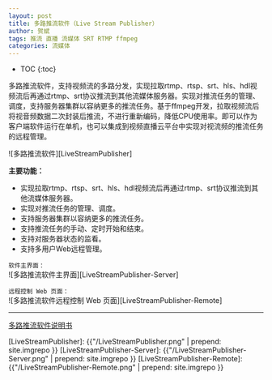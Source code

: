 ```yaml
---
layout: post
title: 多路推流软件（Live Stream Publisher）
author: 贺斌
tags: 推流 直播 流媒体 SRT RTMP ffmpeg
categories: 流媒体
---
```


* TOC
{:toc}

多路推流软件，支持视频流的多路分发，实现拉取rtmp、rtsp、srt、hls、hdl视频流后再通过rtmp、srt协议推流到其他流媒体服务器。实现对推流任务的管理、调度，支持服务器集群以容纳更多的推流任务。基于ffmpeg开发，拉取视频流后将视音频数据二次封装后推流，不进行重新编码，降低CPU使用率。即可以作为客户端软件运行在单机，也可以集成到视频直播云平台中实现对视流频的推流任务的远程管理。

![多路推流软件][LiveStreamPublisher]

**主要功能：**

- 实现拉取rtmp、rtsp、srt、hls、hdl视频流后再通过rtmp、srt协议推流到其他流媒体服务器。 
- 实现对推流任务的管理、调度。 
- 支持服务器集群以容纳更多的推流任务。 
- 支持推流任务的手动、定时开始和结束。 
- 支持对服务器状态的监看。 
- 支持多用户Web远程管理。

`软件主界面：`<br/>
![多路推流软件主界面][LiveStreamPublisher-Server]

`远程控制 Web 页面：`<br/>
![多路推流软件远程控制 Web 页面][LiveStreamPublisher-Remote]

---

[多路推流软件说明书](/docs/live-stream-publisher-help)


[LiveStreamPublisher]: {{"/LiveStreamPublisher.png" | prepend: site.imgrepo }}
[LiveStreamPublisher-Server]: {{"/LiveStreamPublisher-Server.png" | prepend: site.imgrepo }}
[LiveStreamPublisher-Remote]: {{"/LiveStreamPublisher-Remote.png" | prepend: site.imgrepo }}